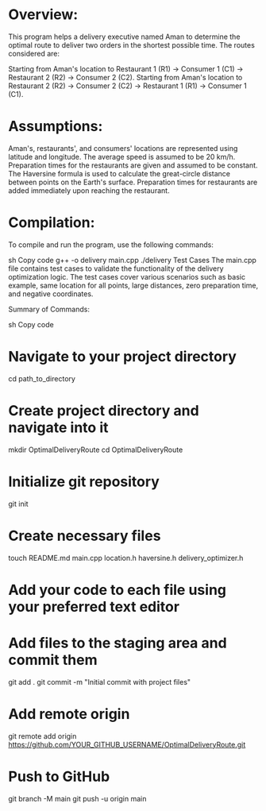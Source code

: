 # Overview:
This program helps a delivery executive named Aman to determine the optimal route to deliver two orders in the shortest possible time. The routes considered are:

Starting from Aman's location to Restaurant 1 (R1) -> Consumer 1 (C1) -> Restaurant 2 (R2) -> Consumer 2 (C2).
Starting from Aman's location to Restaurant 2 (R2) -> Consumer 2 (C2) -> Restaurant 1 (R1) -> Consumer 1 (C1).

# Assumptions:
Aman's, restaurants', and consumers' locations are represented using latitude and longitude.
The average speed is assumed to be 20 km/h.
Preparation times for the restaurants are given and assumed to be constant.
The Haversine formula is used to calculate the great-circle distance between points on the Earth's surface.
Preparation times for restaurants are added immediately upon reaching the restaurant.

# Compilation:
To compile and run the program, use the following commands:

sh
Copy code
g++ -o delivery main.cpp
./delivery
Test Cases
The main.cpp file contains test cases to validate the functionality of the delivery optimization logic. The test cases cover various scenarios such as basic example, same location for all points, large distances, zero preparation time, and negative coordinates.

Summary of Commands:

sh
Copy code
# Navigate to your project directory
cd path_to_directory

# Create project directory and navigate into it
mkdir OptimalDeliveryRoute
cd OptimalDeliveryRoute

# Initialize git repository
git init

# Create necessary files
touch README.md main.cpp location.h haversine.h delivery_optimizer.h

# Add your code to each file using your preferred text editor

# Add files to the staging area and commit them
git add .
git commit -m "Initial commit with project files"

# Add remote origin
git remote add origin https://github.com/YOUR_GITHUB_USERNAME/OptimalDeliveryRoute.git

# Push to GitHub
git branch -M main
git push -u origin main
